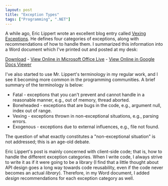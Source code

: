 ```yaml
---
layout: post
title: "Exception Types"
tags: ["Programming", ".NET"]
---
```



A while ago, Eric Lippert wrote an excellent blog entry called [Vexing Exceptions](http://www.webcitation.org/5xQLUxwF3). He defines four categories of exceptions, along with recommendations of how to handle them. I summarized this information into a Word document which I've printed out and posted at my desk:





[Download](http://www.landmarkbaptist.ws/misc/ExceptionTypes.docx) - [View Online in Microsoft Office Live](http://cid-d18a13492fd0fb87.office.live.com/view.aspx/.Public/ExceptionTypes.docx) - [View Online in Google Docs Viewer](http://docs.google.com/viewer?url=http%3A%2F%2Fwww.landmarkbaptist.ws%2Fmisc%2FExceptionTypes.docx)



<!-- This should work, but doesn't:
<iframe src="http://docs.google.com/viewer?url=http%3A%2F%2Fwww.landmarkbaptist.ws%2Fmisc%2FExceptionTypes.docx&amp;embedded=true" width="600" height="780" style="border: none;"></iframe>
-->



I've also started to use Mr. Lippert's terminology in my regular work, and I see it becoming more common in the programming communities. A brief summary of the terminology is below:




- Fatal - exceptions that you can't prevent and cannot handle in a reasonable manner, e.g., out of memory, thread aborted.
- Boneheaded - exceptions that are bugs in the code, e.g., argument null, index out of range.
- Vexing - exceptions thrown in non-exceptional situations, e.g., parsing errors.
- Exogenous - exceptions due to external influences, e.g., file not found.




The question of what exactly constitutes a "non-exceptional situation" is not addressed; this is an age-old debate.





Eric Lippert's post is mainly concerned with client-side code; that is, how to handle the different exception categories. When I write code, I always strive to write it as if it were going to be a library (I find that a little thought about API design goes a long way towards code reusability, even if the code never becomes an actual _library_). Therefore, in my Word document, I added _design_ recommendations for each exception category as well.

